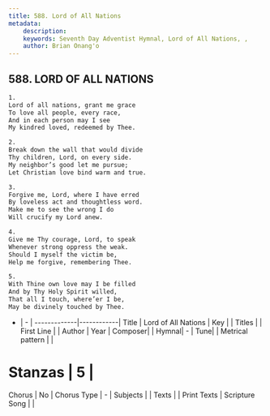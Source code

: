```yaml
---
title: 588. Lord of All Nations
metadata:
    description: 
    keywords: Seventh Day Adventist Hymnal, Lord of All Nations, , 
    author: Brian Onang'o
---
```



## 588. LORD OF ALL NATIONS

```txt
1.
Lord of all nations, grant me grace
To love all people, every race,
And in each person may I see
My kindred loved, redeemed by Thee.

2.
Break down the wall that would divide
Thy children, Lord, on every side.
My neighbor’s good let me pursue;
Let Christian love bind warm and true.

3.
Forgive me, Lord, where I have erred
By loveless act and thoughtless word.
Make me to see the wrong I do
Will crucify my Lord anew.

4.
Give me Thy courage, Lord, to speak
Whenever strong oppress the weak.
Should I myself the victim be,
Help me forgive, remembering Thee.

5.
With Thine own love may I be filled
And by Thy Holy Spirit willed,
That all I touch, where’er I be,
May be divinely touched by Thee.
```

- |   -  |
-------------|------------|
Title | Lord of All Nations |
Key |  |
Titles |  |
First Line |  |
Author | 
Year | 
Composer|  |
Hymnal|  - |
Tune|  |
Metrical pattern | |
# Stanzas | 5 |
Chorus | No |
Chorus Type | - |
Subjects |  |
Texts |  |
Print Texts | 
Scripture Song |  |
  
